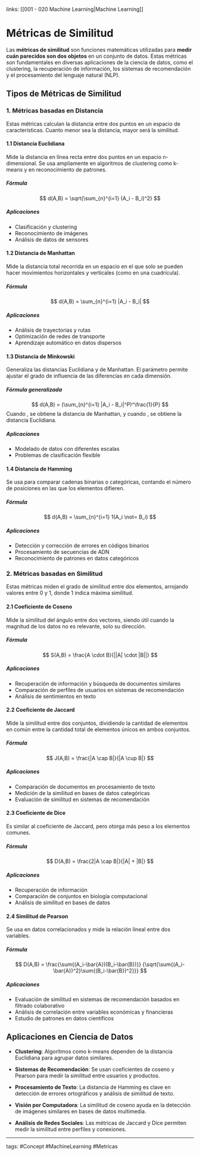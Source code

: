 links: [[001 - 020 Machine Learning|Machine Learning]]


# Métricas de Similitud
Las **métricas de similitud** son funciones matemáticas utilizadas para **medir cuán parecidos son dos objetos** en un conjunto de datos. Estas métricas son fundamentales en diversas aplicaciones de la ciencia de datos, como el clustering, la recuperación de información, los sistemas de recomendación y el procesamiento del lenguaje natural (NLP).

## Tipos de Métricas de Similitud

### 1. Métricas basadas en Distancia
Estas métricas calculan la distancia entre dos puntos en un espacio de características. Cuanto menor sea la distancia, mayor será la similitud.

#### 1.1 Distancia Euclidiana
Mide la distancia en línea recta entre dos puntos en un espacio n-dimensional. Se usa ampliamente en algoritmos de clustering como k-means y en reconocimiento de patrones.
##### Fórmula
$$
d(A,B) = \sqrt{\sum_{n}^{i=1} (A_i - B_i)^2}
$$
##### Aplicaciones
- Clasificación y clustering
- Reconocimiento de imágenes
- Análisis de datos de sensores

#### 1.2 Distancia de Manhattan
Mide la distancia total recorrida en un espacio en el que solo se pueden hacer movimientos horizontales y verticales (como en una cuadrícula).

##### Fórmula
$$
d(A,B) = \sum_{n}^{i=1} |A_i - B_i|
$$
##### Aplicaciones
- Análisis de trayectorias y rutas
- Optimización de redes de transporte
- Aprendizaje automático en datos dispersos

#### 1.3 Distancia de Minkowski
Generaliza las distancias Euclidiana y de Manhattan. El parámetro permite ajustar el grado de influencia de las diferencias en cada dimensión.

##### Fórmula generalizada
$$
d(A,B) = (\sum_{n}^{i=1} |A_i - B_i|^P)^\frac{1}{P}
$$
Cuando , se obtiene la distancia de Manhattan, y cuando , se obtiene la distancia Euclidiana.
##### Aplicaciones
- Modelado de datos con diferentes escalas
- Problemas de clasificación flexible

#### 1.4 Distancia de Hamming
Se usa para comparar cadenas binarias o categóricas, contando el número de posiciones en las que los elementos difieren.

##### Fórmula
$$
d(A,B) = \sum_{n}^{i=1} 1(A_i \not= B_i)
$$
##### Aplicaciones
- Detección y corrección de errores en códigos binarios
- Procesamiento de secuencias de ADN
- Reconocimiento de patrones en datos categóricos

### 2. Métricas basadas en Similitud

Estas métricas miden el grado de similitud entre dos elementos, arrojando valores entre 0 y 1, donde 1 indica máxima similitud.

#### 2.1 Coeficiente de Coseno
Mide la similitud del ángulo entre dos vectores, siendo útil cuando la magnitud de los datos no es relevante, solo su dirección.

##### Fórmula
$$
S(A,B) = \frac{A \cdot B}{||A| \cdot |B||}
$$
##### Aplicaciones
- Recuperación de información y búsqueda de documentos similares
- Comparación de perfiles de usuarios en sistemas de recomendación
- Análisis de sentimientos en texto

#### 2.2 Coeficiente de Jaccard
Mide la similitud entre dos conjuntos, dividiendo la cantidad de elementos en común entre la cantidad total de elementos únicos en ambos conjuntos.

##### Fórmula
$$
J(A,B) = \frac{|A \cap B|}{|A \cup B|}
$$
##### Aplicaciones
- Comparación de documentos en procesamiento de texto
- Medición de la similitud en bases de datos categóricas
- Evaluación de similitud en sistemas de recomendación

#### 2.3 Coeficiente de Dice
Es similar al coeficiente de Jaccard, pero otorga más peso a los elementos comunes.

##### Fórmula
$$
D(A,B) = \frac{2|A \cap B|}{|A| + |B|}
$$
##### Aplicaciones
- Recuperación de información
- Comparación de conjuntos en biología computacional
- Análisis de similitud en bases de datos

#### 2.4 Similitud de Pearson
Se usa en datos correlacionados y mide la relación lineal entre dos variables.

##### Fórmula
$$
D(A,B) = \frac{\sum{(A_i-\bar{A})(B_i-\bar{B})}} {\sqrt{\sum{(A_i-\bar{A})^2}\sum{(B_i-\bar{B})^2}}}
$$
##### Aplicaciones
- Evaluación de similitud en sistemas de recomendación basados en filtrado colaborativo
- Análisis de correlación entre variables económicas y financieras
- Estudio de patrones en datos científicos

## Aplicaciones en Ciencia de Datos
- **Clustering**: Algoritmos como k-means dependen de la distancia Euclidiana para agrupar datos similares.

- **Sistemas de Recomendación**: Se usan coeficientes de coseno y Pearson para medir la similitud entre usuarios y productos.

- **Procesamiento de Texto**: La distancia de Hamming es clave en detección de errores ortográficos y análisis de similitud de texto.

- **Visión por Computadora**: La similitud de coseno ayuda en la detección de imágenes similares en bases de datos multimedia.

- **Análisis de Redes Sociales**: Las métricas de Jaccard y Dice permiten medir la similitud entre perfiles y conexiones.



---
tags:
	#Concept  #MachineLearning #Metricas 